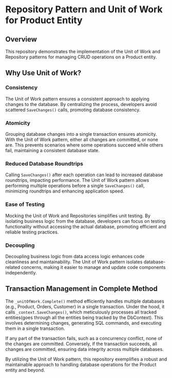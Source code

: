 # Repository Pattern and Unit of Work for Product Entity

## Overview

This repository demonstrates the implementation of the Unit of Work and Repository patterns for managing CRUD operations on a Product entity. 

## Why Use Unit of Work?

### Consistency

The Unit of Work pattern ensures a consistent approach to applying changes to the database. By centralizing the process, developers avoid scattered `SaveChanges()` calls, promoting database consistency.

### Atomicity

Grouping database changes into a single transaction ensures atomicity. With the Unit of Work pattern, either all changes are committed, or none are. This prevents scenarios where some operations succeed while others fail, maintaining a consistent database state.

### Reduced Database Roundtrips

Calling `SaveChanges()` after each operation can lead to increased database roundtrips, impacting performance. The Unit of Work pattern allows performing multiple operations before a single `SaveChanges()` call, minimizing roundtrips and enhancing application speed.

### Ease of Testing

Mocking the Unit of Work and Repositories simplifies unit testing. By isolating business logic from the database, developers can focus on testing functionality without accessing the actual database, promoting efficient and reliable testing practices.

### Decoupling

Decoupling business logic from data access logic enhances code cleanliness and maintainability. The Unit of Work pattern isolates database-related concerns, making it easier to manage and update code components independently.

## Transaction Management in Complete Method

The `_unitOfWork.Complete()` method efficiently handles multiple databases (e.g., Product, Orders, Customer) in a single transaction. Under the hood, it calls `_context.SaveChanges()`, which meticulously processes all tracked entities(goes through all the entities being tracked by the DbContext). This involves determining changes, generating SQL commands, and executing them in a single transaction.

If any part of the transaction fails, such as a concurrency conflict, none of the changes are committed. Conversely, if the transaction succeeds, all changes are committed, ensuring data integrity across multiple databases.

By utilizing the Unit of Work pattern, this repository exemplifies a robust and maintainable approach to handling database operations for the Product entity and beyond.
